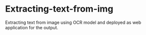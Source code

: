 # Extracting-text-from-img
Extracting text from image using OCR model and deployed as web application for the output.
